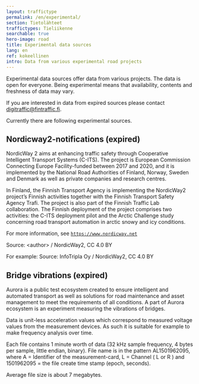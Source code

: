 ```yaml
---
layout: traffictype
permalink: /en/experimental/
section: Tietolähteet
traffictypes: Tieliikenne
searchable: true
hero-image: road
title: Experimental data sources
lang: en
ref: kokeellinen
intro: Data from various experimental road projects
---
```


Experimental data sources offer data from various projects. The data is open for everyone.
Being experimental means that availability, contents and freshness of data may vary.

If you are interested in data from expired sources please contact digitraffic@fintraffic.fi.

Currently there are following experimental sources.

## Nordicway2-notifications (expired)

NordicWay 2 aims at enhancing traffic safety through Cooperative Intelligent Transport Systems (C-ITS). The project is European Commission Connecting Europe Facility-funded between 2017 and 2020, and it is implemented by the National Road Authorities of Finland, Norway, Sweden and Denmark as well as private companies and research centres.

In Finland, the Finnish Transport Agency is implementing the NordicWay2 project’s Finnish activities together with the Finnish Transport Safety Agency Trafi. The project is also part of the Finnish Traffic Lab collaboration. The Finnish deployment of the project comprises two activities: the C-ITS deployment pilot and the Arctic Challenge study concerning road transport automation in arctic snowy and icy conditions.

For more information, see [```https://www.nordicway.net```](https://www.nordicway.net)

Source: \<author\> / NordicWay2, CC 4.0 BY

For example:
Source: InfoTripla Oy / NordicWay2, CC 4.0 BY

## Bridge vibrations (expired)

Aurora is a public test ecosystem created to ensure intelligent and automated transport as well as solutions for road maintenance and asset 
management to meet the requirements of all conditions.
A part of Aurora ecosystem is an experiment measuring the vibrations of bridges.

Data is unit-less acceleration values which correspond to measured voltage values from the measurement devices. As such it is suitable for example to
make frequency analysis over time.

Each file contains 1 minute worth of data (32 kHz sample frequency, 4 bytes per sample, little endian, binary).
File name is in the pattern AL1501962095, where A = Identifier of the measurement-card, L = Channel ( L or R ) and 1501962095 = the file create 
time stamp (epoch, seconds).

Average file size is about 7 megabytes.
